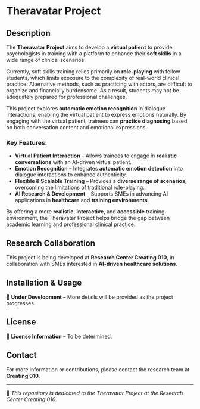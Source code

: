# Theravatar Project  

## Description  
The **Theravatar Project** aims to develop a **virtual patient** to provide psychologists in training with a platform to enhance their **soft skills** in a wide range of clinical scenarios.  

Currently, soft skills training relies primarily on **role-playing** with fellow students, which limits exposure to the complexity of real-world clinical practice. Alternative methods, such as practicing with actors, are difficult to organize and financially burdensome. As a result, students may not be adequately prepared for professional challenges.  

This project explores **automatic emotion recognition** in dialogue interactions, enabling the virtual patient to express emotions naturally. By engaging with the virtual patient, trainees can **practice diagnosing** based on both conversation content and emotional expressions.  

### Key Features:  
- **Virtual Patient Interaction** – Allows trainees to engage in **realistic conversations** with an AI-driven virtual patient.  
- **Emotion Recognition** – Integrates **automatic emotion detection** into dialogue interactions to enhance authenticity.  
- **Flexible & Scalable Training** – Provides a **diverse range of scenarios**, overcoming the limitations of traditional role-playing.  
- **AI Research & Development** – Supports SMEs in advancing AI applications in **healthcare** and **training environments**.  

By offering a more **realistic**, **interactive**, and **accessible** training environment, the Theravatar Project helps bridge the gap between academic learning and professional clinical practice.  

## Research Collaboration  
This project is being developed at **Research Center Creating 010**, in collaboration with SMEs interested in **AI-driven healthcare solutions**.  

## Installation & Usage  
🚧 **Under Development** – More details will be provided as the project progresses.  

## License  
📜 **License Information** – To be determined.  

## Contact  
For more information or contributions, please contact the research team at **Creating 010**.  

---
  
🔹 *This repository is dedicated to the Theravatar Project at the Research Center Creating 010.*
